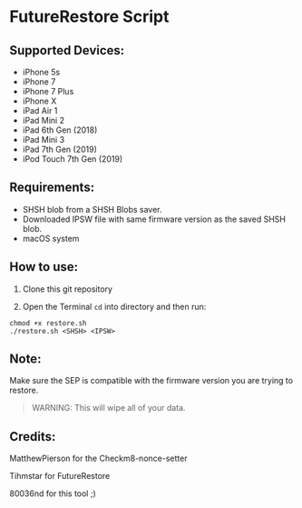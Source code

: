 # FutureRestore Script

## Supported Devices:
- iPhone 5s
- iPhone 7
- iPhone 7 Plus
- iPhone X
- iPad Air 1
- iPad Mini 2
- iPad 6th Gen (2018)
- iPad Mini 3
- iPad 7th Gen (2019)
- iPod Touch 7th Gen (2019)

## Requirements:

- SHSH blob from a SHSH Blobs saver.
- Downloaded IPSW file with same firmware version as the saved SHSH blob.
- macOS system

## How to use:

1. Clone this git repository

2. Open the Terminal `cd` into directory and then run:

```
chmod +x restore.sh 
./restore.sh <SHSH> <IPSW>
```

## Note:

Make sure the SEP is compatible with the firmware version you are trying to restore.

> WARNING: This will wipe all of your data.

## Credits:

MatthewPierson for the Checkm8-nonce-setter

Tihmstar for FutureRestore

80036nd for this tool ;)
